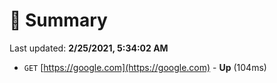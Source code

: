 # 📖 Summary
Last updated: **2/25/2021, 5:34:02 AM**

- `GET` [https://google.com](https://google.com) - **Up** (104ms)
